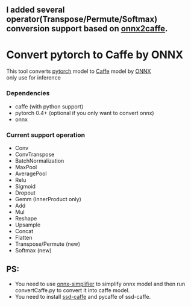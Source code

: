 ## I added several operator(Transpose/Permute/Softmax) conversion support based on [onnx2caffe](https://github.com/MTlab/onnx2caffe).
# Convert pytorch to Caffe by ONNX
This tool converts [pytorch](https://github.com/pytorch/pytorch) model to [Caffe](https://github.com/BVLC/caffe) model by [ONNX](https://github.com/onnx/onnx)  
only use for inference

### Dependencies
* caffe (with python support)
* pytorch 0.4+ (optional if you only want to convert onnx)
* onnx  

### Current support operation
* Conv
* ConvTranspose
* BatchNormalization
* MaxPool
* AveragePool
* Relu
* Sigmoid
* Dropout
* Gemm (InnerProduct only)
* Add
* Mul
* Reshape
* Upsample
* Concat
* Flatten
* Transpose/Permute (new)
* Softmax (new)

## PS:
* You need to use [onnx-simplifier](https://github.com/daquexian/onnx-simplifier) to simplify onnx model and then run convertCaffe.py to convert it into caffe model.
* You need to install [ssd-caffe](https://github.com/weiliu89/caffe/tree/ssd) and pycaffe of ssd-caffe.
